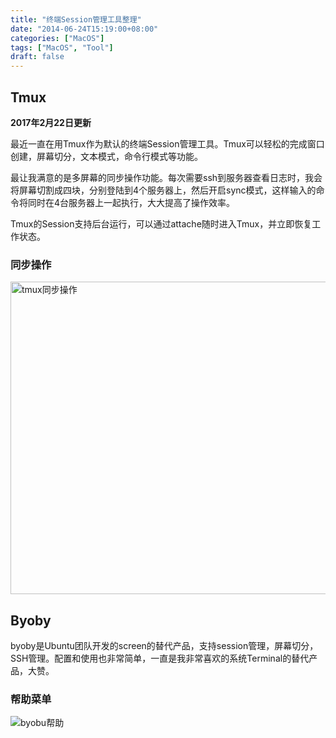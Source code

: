```yaml
---
title: "终端Session管理工具整理"
date: "2014-06-24T15:19:00+08:00"
categories: ["MacOS"]
tags: ["MacOS", "Tool"]
draft: false
---
```


## Tmux
**2017年2月22日更新**

最近一直在用Tmux作为默认的终端Session管理工具。Tmux可以轻松的完成窗口创建，屏幕切分，文本模式，命令行模式等功能。

最让我满意的是多屏幕的同步操作功能。每次需要ssh到服务器查看日志时，我会将屏幕切割成四块，分别登陆到4个服务器上，然后开启sync模式，这样输入的命令将同时在4台服务器上一起执行，大大提高了操作效率。

Tmux的Session支持后台运行，可以通过attache随时进入Tmux，并立即恢复工作状态。

### 同步操作

<img src="http://olno3yiqc.bkt.clouddn.com/blog/img/tmux-session.png" width=780px height=500px alt="tmux同步操作" />


## Byoby

byoby是Ubuntu团队开发的screen的替代产品，支持session管理，屏幕切分，SSH管理。配置和使用也非常简单，一直是我非常喜欢的系统Terminal的替代产品，大赞。

### 帮助菜单

![byobu帮助](http://hanquan.qiniudn.com/byobuhelp.png)
